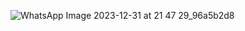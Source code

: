 ![WhatsApp Image 2023-12-31 at 21 47 29_96a5b2d8](https://github.com/Dhahlan3890/Real-time_spillway_Simulation-VictoriaDam/assets/136912785/c622cec4-43aa-479e-aafb-73fdf760e1a1)

